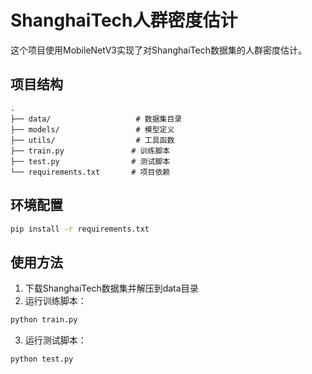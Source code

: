 # ShanghaiTech人群密度估计

这个项目使用MobileNetV3实现了对ShanghaiTech数据集的人群密度估计。

## 项目结构
```
.
├── data/                   # 数据集目录
├── models/                 # 模型定义
├── utils/                  # 工具函数
├── train.py               # 训练脚本
├── test.py                # 测试脚本
└── requirements.txt       # 项目依赖
```

## 环境配置
```bash
pip install -r requirements.txt
```

## 使用方法
1. 下载ShanghaiTech数据集并解压到data目录
2. 运行训练脚本：
```bash
python train.py
```
3. 运行测试脚本：
```bash
python test.py
``` 